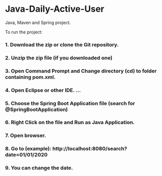 # Java-Daily-Active-User
Java, Maven and Spring project.

To run the project:
### 1. Download the zip or clone the Git repository.
### 2. Unzip the zip file (if you downloaded one)
### 3. Open Command Prompt and Change directory (cd) to folder containing pom.xml.
### 4. Open Eclipse or other IDE. ...
### 5. Choose the Spring Boot Application file (search for @SpringBootApplication)
### 6. Right Click on the file and Run as Java Application.

### 7. Open browser.
### 8. Go to (example): http://localhost:8080/search?date=01/01/2020
### 9. You can change the date.
